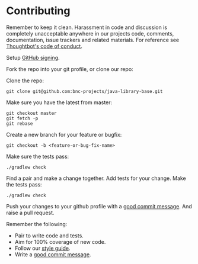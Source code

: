 # Contributing

Remember to keep it clean. Harassment in code and discussion is completely unacceptable anywhere in our projects code, comments, documentation, issue
trackers and related materials. For reference see [Thoughtbot's code of conduct].

[Thoughtbot's code of conduct]: https://thoughtbot.com/open-source-code-of-conduct

Setup [GitHub signing].

[GitHub signing]: https://help.github.com/articles/adding-a-new-gpg-key-to-your-github-account/

Fork the repo into your git profile, or clone our repo:

Clone the repo:

    git clone git@github.com:bnc-projects/java-library-base.git

Make sure you have the latest from master:

    git checkout master
    git fetch -p
    git rebase

Create a new branch for your feature or bugfix:

    git checkout -b <feature-or-bug-fix-name>

Make sure the tests pass:

    ./gradlew check

Find a pair and make a change together. Add tests for your change. Make the tests pass:

    ./gradlew check

Push your changes to your github profile with a [good commit message][commit]. And raise a pull request.

Remember the following:

* Pair to write code and tests.
* Aim for 100% coverage of new code.
* Follow our [style guide][style].
* Write a [good commit message][commit].

[style]: https://github.com/bnc-projects/java-library-base/tree/master/config/checkstyle
[commit]: http://tbaggery.com/2008/04/19/a-note-about-git-commit-messages.html

